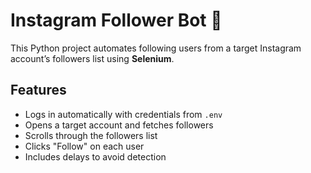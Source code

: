 # Instagram Follower Bot 🤖

This Python project automates following users from a target Instagram account’s followers list using **Selenium**.

## Features
- Logs in automatically with credentials from `.env`
- Opens a target account and fetches followers
- Scrolls through the followers list
- Clicks "Follow" on each user
- Includes delays to avoid detection

